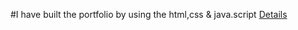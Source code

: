 #I have built the portfolio by using the html,css & java.script 
<a href="https://github.com/shaiksumair323/SHAIK-SUMAIR">Details</a>
